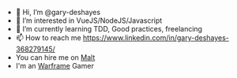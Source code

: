 - 👋 Hi, I’m @gary-deshayes
- 👀 I’m interested in VueJS/NodeJS/Javascript
- 🌱 I’m currently learning TDD, Good practices, freelancing
- 📫 How to reach me https://www.linkedin.com/in/gary-deshayes-368279145/
- You can hire me on [Malt](https://www.malt.fr/profile/garydeshayes)
- I'm an [Warframe](https://www.warframe.com/fr) Gamer 

<!---
gary-deshayes/gary-deshayes is a ✨ special ✨ repository because its `README.md` (this file) appears on your GitHub profile.
You can click the Preview link to take a look at your changes.
--->
